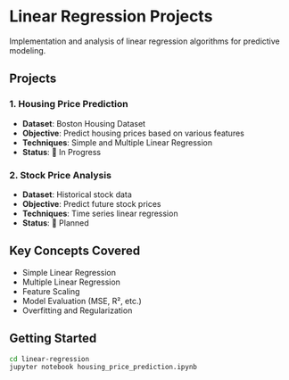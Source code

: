 # Linear Regression Projects

Implementation and analysis of linear regression algorithms for predictive modeling.

## Projects

### 1. Housing Price Prediction
- **Dataset**: Boston Housing Dataset
- **Objective**: Predict housing prices based on various features
- **Techniques**: Simple and Multiple Linear Regression
- **Status**: 🔄 In Progress

### 2. Stock Price Analysis
- **Dataset**: Historical stock data
- **Objective**: Predict future stock prices
- **Techniques**: Time series linear regression
- **Status**: 📅 Planned

## Key Concepts Covered
- Simple Linear Regression
- Multiple Linear Regression
- Feature Scaling
- Model Evaluation (MSE, R², etc.)
- Overfitting and Regularization

## Getting Started
```bash
cd linear-regression
jupyter notebook housing_price_prediction.ipynb
```

